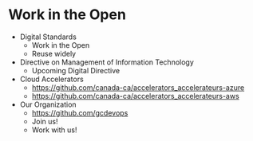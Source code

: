 # Work in the Open

* Digital Standards
  * Work in the Open
  * Reuse widely
* Directive on Management of Information Technology
  * Upcoming Digital Directive
* Cloud Accelerators
  * https://github.com/canada-ca/accelerators_accelerateurs-azure
  * https://github.com/canada-ca/accelerators_accelerateurs-aws
* Our Organization
  * https://github.com/gcdevops
  * Join us!
  * Work with us!
